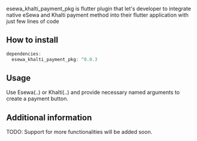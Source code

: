 esewa_khalti_payment_pkg is flutter plugin that let's developer to integrate native eSewa and Khalti payment method into their flutter application with just few lines of code

## How to install

```dart
dependencies:
  esewa_khalti_payment_pkg: ^0.0.3
```


## Usage

Use Esewa(..) or Khalti(..) and provide necessary named arguments to create a payment button.

## Additional information

TODO: Support for more functionalities will be added soon.
